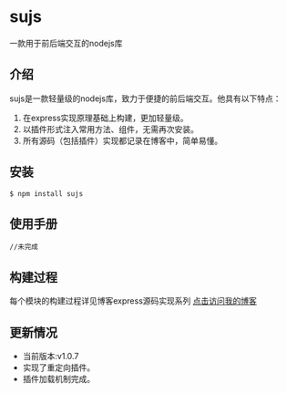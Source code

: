# sujs
一款用于前后端交互的nodejs库
## 介绍
 sujs是一款轻量级的nodejs库，致力于便捷的前后端交互。他具有以下特点：
 1.  在express实现原理基础上构建，更加轻量级。
 2.  以插件形式注入常用方法、组件，无需再次安装。
 3.  所有源码（包括插件）实现都记录在博客中，简单易懂。
 
## 安装
```
$ npm install sujs
```
## 使用手册
```
//未完成
```
## 构建过程
 每个模块的构建过程详见博客express源码实现系列
<a href="https://betasu.github.io/archives/">点击访问我的博客</a>

## 更新情况
 - 当前版本:v1.0.7
 - 实现了重定向插件。
 - 插件加载机制完成。




